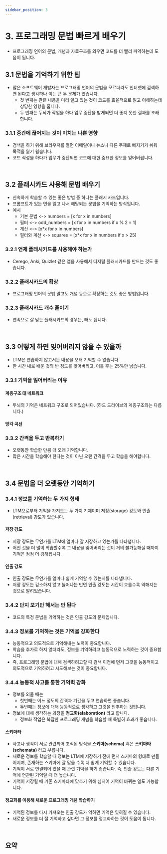 ```yaml
---
sidebar_position: 3
---
```


# 3. 프로그래밍 문법 빠르게 배우기

- 프로그래밍 언어의 문법, 개념과 자료구조를 외우면 코드를 더 빨리 파악하는데 도움이 됩니다.

## 3.1 문법을 기억하기 위한 팁

- 많은 소프트웨어 개발자는 프로그래밍 언어의 문법을 모르더라도 인터넷에 검색하면 된다고 생각하나 이는 큰 두 문제가 있습니다.
  - 첫 번째는 관련 내용을 미리 알고 있는 것이 코드를 효율적으로 읽고 이해하는데 상당한 영향을 줍니다.
  - 두 번째는 두뇌가 작업을 하다 업무 중단을 받게되면 더 좋지 못한 결과를 초래합니다.

### 3.1.1 중간에 끊어지는 것이 미치는 나쁜 영향

- 검색을 하기 위해 브라우저를 열면 이메일이나 뉴스나 다른 주제로 빠지기가 쉬워 목적을 잃기 쉽습니다.
- 코드 작성을 하다가 업무가 중단되면 코드에 대한 중요한 정보를 잊어버립니다.

<br/>

## 3.2 플래시카드 사용해 문법 배우기

- 신속하게 학습할 수 있는 좋은 방법 중 하나는 플래시 카드입니다.
- 프롬프트가 있는 면을 읽고 나서 해당되는 문법을 기억하는 방식입니다.
- 예시
  - 기본 문법 <-> numbers = [x for x in numbers]
  - 필터 <-> odd_numbers = [x for x in numbers if x % 2 = 1]
  - 계산 <-> [x*x for x in numbers]
  - 필터와 계산 <-> squares = [x*x for x in numbers if x > 25]

### 3.2.1 언제 플래시카드를 사용해야 하는가

- Cerego, Anki, Quizlet 같은 앱을 사용해서 디지털 플래시카드를 만드는 것도 좋습니다.

### 3.2.2 플래시카드의 확장

- 프로그래밍 언어의 문법 말고도 개념 등으로 확장하는 것도 좋은 방법입니다.

### 3.2.3 플래시카드 개수 줄이기

- 연속으로 잘 맞는 플래시카드의 경우는, 빼도 됩니다.

<br/>

## 3.3 어떻게 하면 잊어버리지 않을 수 있을까

- LTM은 연습하지 않고서는 내용을 오래 기억할 수 없습니다.
- 한 시간 내로 배운 것의 반 정도를 잊어버리고, 이틀 후는 25%만 남습니다.

### 3.3.1 기억을 잃어버리는 이유

#### 계층구조 대 네트워크

- 두뇌의 기억은 네트워크 구조로 되어있습니다. (하드 드라이브의 계층구조와는 다릅니다.)

#### 망각 곡선

### 3.3.2 간격을 두고 반복하기

- 오랫동안 학습한 만큼 더 오래 기억합니다.
- 많은 시간을 학습해야 한다는 것이 아닌 오랜 간격을 두고 학습을 해야합니다.

<br/>

## 3.4 문법을 더 오랫동안 기억하기

### 3.4.1 정보를 기억하는 두 가지 형태

- LTM으로부터 기억을 가져오는 두 가지 기제이며 저장(storage) 강도와 인출(retrieval) 강도가 있습니다.

#### 저장 강도

- 저장 강도는 무언가를 LTM에 얼마나 잘 저장하고 있는가를 나타냅니다.
- 어떤 것을 더 많이 학습할수록 그 내용을 잊어버리는 것이 거의 불가능해질 때까지 기억은 점점 더 강해집니다.

#### 인출 강도

- 인출 강도는 무언가를 얼마나 쉽게 기억할 수 있는지를 나타냅니다.
- 저장 강도는 감소하지 않고 늘어나는 반면 인출 강도는 시간이 흐를수록 약해지는 것으로 알려있습니다.

### 3.4.2 단지 보기만 해서는 안 된다

- 코드의 특정 문법을 기억하는 것은 인출 강도의 문제입니다.

### 3.4.3 정보를 기억하는 것은 기억을 강화한다

- 능동적으고 의도적으로 기억해내는 노력이 중요합니다.
- 학습을 추가로 하지 않더라도, 정보를 기억하려고 능동적으로 노력하는 것이 중요합니다.
- 즉, 프로그래밍 문법에 대해 검색하려고할 때 검색 이전에 먼저 그것을 능동적이고 의도적으로 기억하려고 시도해보는 것이 중요합니다.

### 3.4.4 능동적 사고를 통한 기억력 강화

- 정보를 외울 때는 
  - 첫번째는 어느 정도의 간격과 기간을 두고 연습하면 좋습니다.
  - 두번째는 정보에 대해 능동적으로 생각하고 그것을 반추하는 것입니다.
- 정보에 대해 생각하는 과정을 **정교화(elaboration)** 라고 합니다.
  - 정보화 작업은 복잡한 프로그래밍 개념을 학습할 때 특별히 효과가 좋습니다.

#### 스키마타

- 사고나 생각이 서로 관련되어 조직된 방식을 **스키마(schema)** 혹은 **스키마타(schemata)** 라고 부릅니다.
- 새로운 정보를 학습할 때 정보는 LTM에 저장하기 전에 먼저 스키마의 형태로 만들어지며, 존재하는 스키마에 잘 맞을 수록 더 쉽게 기억할 수 있습니다.
- 기억이 서로 연결되어 있을 때 관련 기억을 하기 쉽습니다. 즉, 인출 강도는 다른 기억에 연관된 기억일 때 더 높습니다.
- 기억이 저장될 때 기존 스키마타에 맞추기 위해 심지어 기억이 바뀌는 일도 가능합니다.

#### 정교화를 이용해 새로운 프로그래밍 개념 학습하기

- 기억된 정보를 다시 가져오는 인출 강도가 약하면 기억은 잊혀질 수 있습니다.
- 새로운 정보를 더 잘 기억하고 싶다면 그 정보를 정교화하는 것이 도움이 됩니다.

<br/>

## 요약